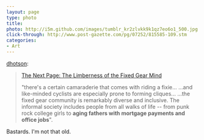```yaml
---
layout: page
type: photo
title: 
photo: http://i5m.github.com/images/tumblr_kr2zlvkk9k1qz7eo6o1_500.jpg
click-through: http://www.post-gazette.com/pg/07252/815585-109.stm
categories: 
- Art
---
```

<p><a href="http://dhotson.tumblr.com/post/205713601/the-next-page-the-limberness-of-the-fixed-gear">dhotson</a>:</p>

<blockquote><a href="http://www.post-gazette.com/pg/07252/815585-109.stm">The Next Page: The Limberness of the Fixed Gear Mind</a>

<p>"there's a certain camaraderie that comes with riding a fixie... ...and like-minded cyclists are especially prone to forming cliques... ...the fixed gear community is remarkably diverse and inclusive. The informal society includes people from all walks of life -- from punk rock college girls to <strong>aging fathers with mortgage payments and office jobs</strong>".</p></blockquote>
<p>Bastards. I'm not that old.</p>
